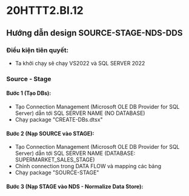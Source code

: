 # 20HTTT2.BI.12
## Hướng dẫn design SOURCE-STAGE-NDS-DDS
### Điều kiện tiên quyết:
- Ta khởi chạy sẽ chạy VS2022 và SQL SERVER 2022
### Source - Stage
#### Bước 1 (Tạo DBs):
- Tạo Connection Management (Microsoft OLE DB Provider for SQL Server) dẫn tới SQL SERVER NAME (NO DATABASE)
- Chạy package "CREATE-DBs.dtsx"
#### Bước 2 (Nạp SOURCE vào STAGE): 
- Tạo Connection Management (Microsoft OLE DB Provider for SQL Server) dẫn tới SQL SERVER NAME (DATABASE: SUPERMARKET_SALES_STAGE)
- Chỉnh connection trong DATA FLOW và mapping các bảng
- Chạy package "SOURCE-STAGE"
#### Bước 3 (Nạp STAGE vào NDS - Normalize Data Store):
